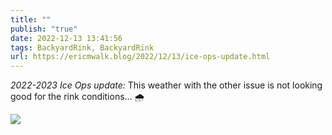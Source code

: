 ```yaml
---
title: ""
publish: "true"
date: 2022-12-13 13:41:56
tags: BackyardRink, BackyardRink
url: https://ericmwalk.blog/2022/12/13/ice-ops-update.html
---
```


*2022-2023 Ice Ops update:* This weather with the other issue is not looking good for the rink conditions… 🌧️

![](https://ericmwalk.blog/uploads/2024/img-1333.png.jpeg)
